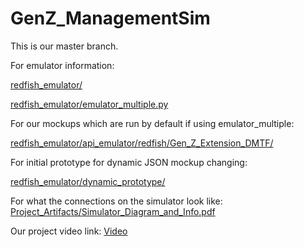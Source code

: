# GenZ_ManagementSim

This is our master branch.

For emulator information:

[redfish_emulator/](https://github.com/jmm9683/GenZ_ManagementSim/tree/master/redfish_emulator/)

[redfish_emulator/emulator_multiple.py](https://github.com/jmm9683/GenZ_ManagementSim/blob/master/redfish_emulator/emulator_multiple.py)

For our mockups which are run by default if using emulator_multiple:

[redfish_emulator/api_emulator/redfish/Gen_Z_Extension_DMTF/](https://github.com/jmm9683/GenZ_ManagementSim/tree/master/redfish_emulator/api_emulator/redfish/Gen_Z_Extension_DMTF)

For initial prototype for dynamic JSON mockup changing:

[redfish_emulator/dynamic_prototype/](https://github.com/jmm9683/GenZ_ManagementSim/tree/master/redfish_emulator/dynamic_prototype)

For what the connections on the simulator look like:
[Project_Artifacts/Simulator_Diagram_and_Info.pdf](https://github.com/jmm9683/GenZ_ManagementSim/blob/master/Project_Artifacts/Simulator_Diagram_and_Info.pdf)

Our project video link:
[Video](https://drive.google.com/open?id=1mAZ5_IMZ-VYStf5hglM092uAj3r4lXGV)
